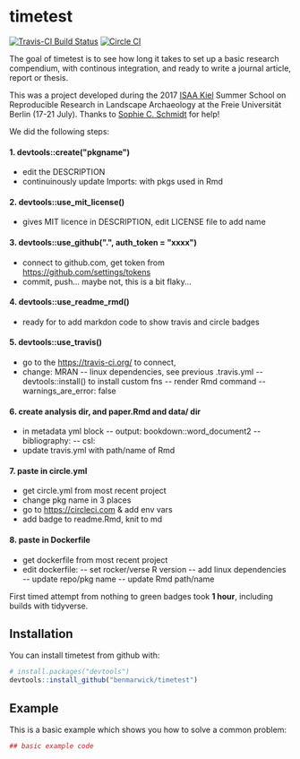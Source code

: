 
<!-- README.md is generated from README.Rmd. Please edit that file -->
timetest
========

[![Travis-CI Build Status](https://travis-ci.org/benmarwick/timetest.svg?branch=master)](https://travis-ci.org/benmarwick/timetest) [![Circle CI](https://circleci.com/gh/benmarwick/timetest.svg?style=shield&circle-token=:circle-token)](https://circleci.com/gh/benmarwick/timetest)

The goal of timetest is to see how long it takes to set up a basic research compendium, with continous integration, and ready to write a journal article, report or thesis.

This was a project developed during the 2017 [ISAA Kiel](https://isaakiel.github.io/) Summer School on Reproducible Research in Landscape Archaeology at the Freie Universität Berlin (17-21 July). Thanks to [Sophie C. Schmidt](https://github.com/SCSchmidt) for help!

We did the following steps:

#### 1. devtools::create("pkgname")

-   edit the DESCRIPTION
-   continuinously update Imports: with pkgs used in Rmd

#### 2. devtools::use\_mit\_license()

-   gives MIT licence in DESCRIPTION, edit LICENSE file to add name

#### 3. devtools::use\_github(".", auth\_token = "xxxx")

-   connect to github.com, get token from <https://github.com/settings/tokens>
-   commit, push... maybe not, this is a bit flaky...

#### 4. devtools::use\_readme\_rmd()

-   ready for to add markdon code to show travis and circle badges

#### 5. devtools::use\_travis()

-   go to the <https://travis-ci.org/> to connect,
-   change: MRAN
    -- linux dependencies, see previous .travis.yml
    -- devtools::install() to install custom fns
    -- render Rmd command
    -- warnings\_are\_error: false

#### 6. create analysis dir, and paper.Rmd and data/ dir

-   in metadata yml block
    -- output: bookdown::word\_document2
    -- bibliography:
    -- csl:
-   update travis.yml with path/name of Rmd

#### 7. paste in circle.yml

-   get circle.yml from most recent project
-   change pkg name in 3 places
-   go to <https://circleci.com> & add env vars
-   add badge to readme.Rmd, knit to md

#### 8. paste in Dockerfile

-   get dockerfile from most recent project
-   edit dockerfile:
    -- set rocker/verse R version
    -- add linux dependencies
    -- update repo/pkg name
    -- update Rmd path/name

First timed attempt from nothing to green badges took **1 hour**, including builds with tidyverse.

Installation
------------

You can install timetest from github with:

``` r
# install.packages("devtools")
devtools::install_github("benmarwick/timetest")
```

Example
-------

This is a basic example which shows you how to solve a common problem:

``` r
## basic example code
```
